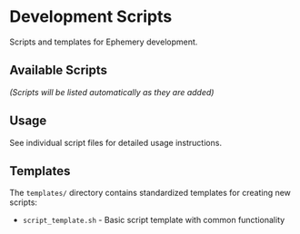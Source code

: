 # Development Scripts

Scripts and templates for Ephemery development.

## Available Scripts

*(Scripts will be listed automatically as they are added)*

## Usage

See individual script files for detailed usage instructions.

## Templates

The `templates/` directory contains standardized templates for creating new scripts:

- `script_template.sh` - Basic script template with common functionality
